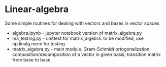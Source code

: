 # Linear-algebra
Some simple routines for dealing with vectors and bases in vector spaces
  * algebra.ipynb 	- jupyter notebook version of matrix_algebra.py
  * ma_testing.py 	- unittest for matrix_algebra. to be modified, use np.linalg.norm for testing
  * matrix_algebra.py - main module. Gram-Schmidt ortogonalization, composition/decomposition of a vector in given basis, transition matrix from base to base
